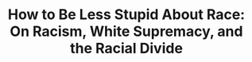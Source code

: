 ---
title: "How to Be Less Stupid About Race: On Racism, White Supremacy, and the Racial Divide"
authors: ["Crystal Marie Fleming"]
type: "book"
link: "https://www.goodreads.com/book/show/37823717-how-to-be-less-stupid-about-race"
---